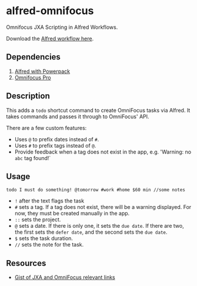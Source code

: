 # alfred-omnifocus

Omnifocus JXA Scripting in Alfred Workflows.

Download the [Alfred workflow here](./dist/Create%20Omnifocus%20Task.alfredworkflow).

## Dependencies

1. [Alfred with Powerpack](https://www.alfredapp.com/)
1. [Omnifocus Pro](https://www.omnigroup.com/omnifocus/)

## Description

This adds a `todo` shortcut command to create OmniFocus tasks via Alfred.  It takes commands and passes it through to OmniFocus' API.

There are a few custom features:
- Uses `@` to prefix dates instead of `#`.
- Uses `#` to prefix tags instead of `@`.
- Provide feedback when a tag does not exist in the app, e.g. 'Warning: no `abc` tag found!`

## Usage

`todo I must do something! @tomorrow #work #home $60 min //some notes`
- `!` after the text flags the task
- `#` sets a tag.  If a tag does not exist, there will be a warning displayed.  For now, they must be created manually in the app.
- `::` sets the project.
- `@` sets a date. If there is only one, it sets the `due date`. If there are two, the first sets the `defer date`, and the second sets the `due date`.
- `$` sets the task duration.
- `//` sets the note for the task.

## Resources

- [Gist of JXA and OmniFocus relevant links](https://gist.github.com/instavictor/fb5f632dce2f686949577c00e9bfb3b0)
